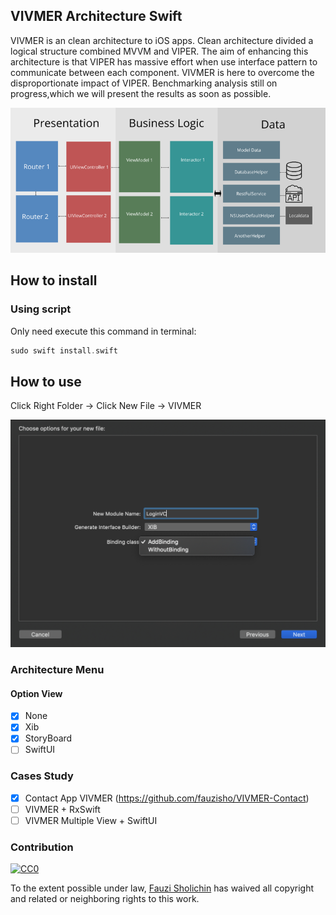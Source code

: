 
## VIVMER Architecture Swift

VIVMER is an clean architecture to iOS apps. Clean architecture divided a logical structure combined MVVM and VIPER. The aim of enhancing this architecture is that VIPER has massive effort when use interface pattern to communicate between each component. VIVMER is here to overcome the disproportionate impact of VIPER. Benchmarking analysis still on progress,which we will present the results as soon as possible.

![VIVMER](https://github.com/fauzisho/VIVMER-Architecture/blob/master/draw.png)

## How to install

### Using script
Only need execute this command in terminal:
```swift
sudo swift install.swift
```

## How to use


Click Right Folder -> Click New File -> VIVMER

![VIVMER](https://github.com/fauzisho/VIVMER-Architecture/blob/master/dashboard.png)


### Architecture Menu
#### Option View
- [x] None
- [x] Xib
- [x] StoryBoard
- [ ] SwiftUI

### Cases Study
- [x] Contact App VIVMER (https://github.com/fauzisho/VIVMER-Contact)
- [ ] VIVMER + RxSwift
- [ ] VIVMER Multiple View + SwiftUI

### Contribution

[![CC0](http://mirrors.creativecommons.org/presskit/buttons/88x31/svg/cc-zero.svg)](https://creativecommons.org/publicdomain/zero/1.0/)

To the extent possible under law, [Fauzi Sholichin](https://github.com/fauzisho) has waived all copyright and related or neighboring rights to this work.

